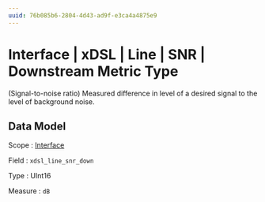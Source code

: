 ```yaml
---
uuid: 76b085b6-2804-4d43-ad9f-e3ca4a4875e9
---
```

# Interface | xDSL | Line | SNR | Downstream Metric Type

(Signal-to-noise ratio) Measured difference in level of a desired signal to the level of background noise.

## Data Model

Scope
: [Interface](../../../../metric-scopes-reference/interface.md)

Field
: `xdsl_line_snr_down`

Type
: UInt16

Measure
: `dB`
